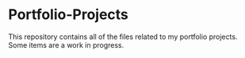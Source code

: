 # Portfolio-Projects
This repository contains all of the files related to my portfolio projects.
Some items are a work in progress.
